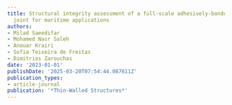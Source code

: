 ```yaml
---
title: Structural integrity assessment of a full-scale adhesively-bonded bi-material
  joint for maritime applications
authors:
- Milad Saeedifar
- Mohamed Nasr Saleh
- Anouar Krairi
- Sofia Teixeira de Freitas
- Dimitrios Zarouchas
date: '2023-01-01'
publishDate: '2025-03-20T07:54:44.087611Z'
publication_types:
- article-journal
publication: '*Thin-Walled Structures*'
---
```

